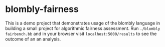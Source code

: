 # blombly-fairness

This is a demo project that demonstrates usage of the blombly language
in building a small project for algorithmic fairness assessment. Run
`./blombly fairbench.bb` and in your browser visit `localhost:5000/results`
to see the outcome of an an analysis.
